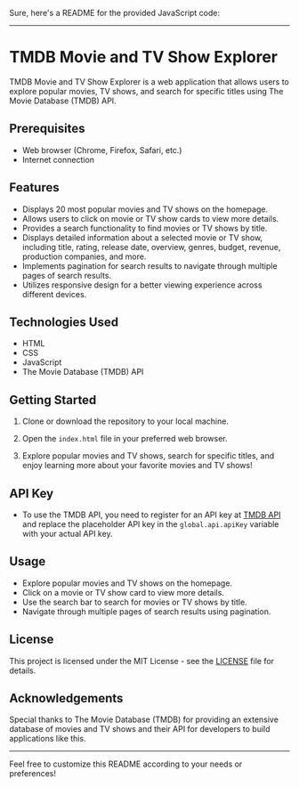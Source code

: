 Sure, here's a README for the provided JavaScript code:

---

# TMDB Movie and TV Show Explorer

TMDB Movie and TV Show Explorer is a web application that allows users to explore popular movies, TV shows, and search for specific titles using The Movie Database (TMDB) API.

## Prerequisites

- Web browser (Chrome, Firefox, Safari, etc.)
- Internet connection

## Features

- Displays 20 most popular movies and TV shows on the homepage.
- Allows users to click on movie or TV show cards to view more details.
- Provides a search functionality to find movies or TV shows by title.
- Displays detailed information about a selected movie or TV show, including title, rating, release date, overview, genres, budget, revenue, production companies, and more.
- Implements pagination for search results to navigate through multiple pages of search results.
- Utilizes responsive design for a better viewing experience across different devices.

## Technologies Used

- HTML
- CSS 
- JavaScript
- The Movie Database (TMDB) API

## Getting Started

1. Clone or download the repository to your local machine.

2. Open the `index.html` file in your preferred web browser.

3. Explore popular movies and TV shows, search for specific titles, and enjoy learning more about your favorite movies and TV shows!

## API Key

- To use the TMDB API, you need to register for an API key at [TMDB API](https://www.themoviedb.org/settings/api) and replace the placeholder API key in the `global.api.apiKey` variable with your actual API key.

## Usage

- Explore popular movies and TV shows on the homepage.
- Click on a movie or TV show card to view more details.
- Use the search bar to search for movies or TV shows by title.
- Navigate through multiple pages of search results using pagination.

## License

This project is licensed under the MIT License - see the [LICENSE](LICENSE) file for details.

## Acknowledgements

Special thanks to The Movie Database (TMDB) for providing an extensive database of movies and TV shows and their API for developers to build applications like this.

---

Feel free to customize this README according to your needs or preferences!
